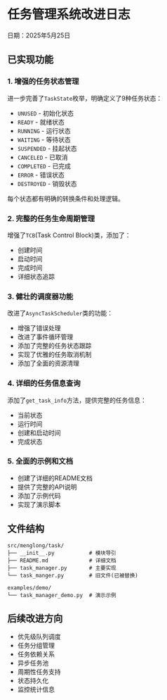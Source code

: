 # 任务管理系统改进日志

日期：2025年5月25日

## 已实现功能

### 1. 增强的任务状态管理

进一步完善了`TaskState`枚举，明确定义了9种任务状态：

- `UNUSED` - 初始化状态
- `READY` - 就绪状态
- `RUNNING` - 运行状态
- `WAITING` - 等待状态
- `SUSPENDED` - 挂起状态
- `CANCELED` - 已取消
- `COMPLETED` - 已完成
- `ERROR` - 错误状态
- `DESTROYED` - 销毁状态

每个状态都有明确的转换条件和处理逻辑。

### 2. 完整的任务生命周期管理

增强了`TCB`(Task Control Block)类，添加了：

- 创建时间
- 启动时间
- 完成时间
- 详细状态追踪

### 3. 健壮的调度器功能

改进了`AsyncTaskScheduler`类的功能：

- 增强了错误处理
- 改进了事件循环管理
- 添加了完整的任务状态跟踪
- 实现了优雅的任务取消机制
- 添加了全面的资源清理

### 4. 详细的任务信息查询

添加了`get_task_info`方法，提供完整的任务信息：

- 当前状态
- 运行时间
- 创建和启动时间
- 完成状态

### 5. 全面的示例和文档

- 创建了详细的README文档
- 提供了完整的API说明
- 添加了示例代码
- 实现了演示脚本

## 文件结构

```
src/menglong/task/
├── __init__.py           # 模块导引
├── README.md             # 详细文档
├── task_manager.py       # 主要实现
└── task_manger.py        # 旧文件(已被替换)

examples/demo/
└── task_manager_demo.py  # 演示示例
```

## 后续改进方向

- 优先级队列调度
- 任务分组管理
- 任务依赖关系
- 异步任务池
- 周期性任务支持
- 状态持久化
- 监控统计信息